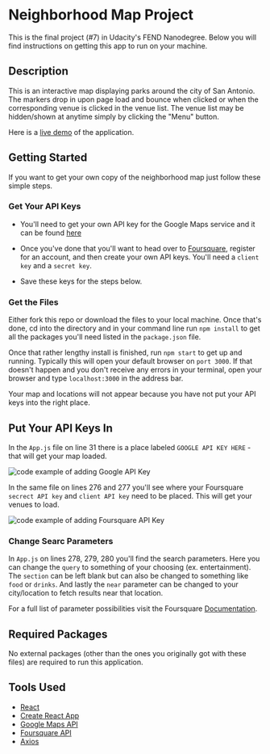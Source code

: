 # Neighborhood Map Project
This is the final project (#7) in Udacity's FEND Nanodegree.  Below you will find instructions on getting this app to run on your machine.

## Description
This is an interactive map displaying parks around the city of San Antonio.  The markers drop in upon page load and bounce when clicked or when the corresponding venue is clicked in the venue list.  The venue list may be hidden/shown at anytime simply by clicking the "Menu" button.

Here is a [live demo](#) of the application.

## Getting Started
If you want to get your own copy of the neighborhood map just follow these simple steps.

### Get Your API Keys
* You'll need to get your own API key for the Google Maps service and it can be found [here](https://developers.google.com/maps/documentation/javascript/get-api-key)

* Once you've done that you'll want to head over to [Foursquare](https://developer.foursquare.com/), register for an account, and then create your own API keys.  You'll need a `client key` and a `secret key`.

* Save these keys for the steps below.

### Get the Files
Either fork this repo or download the files to your local machine.  Once that's done, cd into the directory and in your command line run `npm install` to get all the packages you'll need listed in the `package.json` file.

Once that rather lengthy install is finished, run `npm start` to get up and running.  Typically this will open your default browser on `port 3000`.  If that doesn't happen and you don't receive any errors in your terminal, open your browser and type `localhost:3000` in the address bar.

Your map and locations will not appear because you have not put your API keys into the right place.

## Put Your API Keys In
In the `App.js` file on line 31 there is a place labeled `GOOGLE API KEY HERE` - that will get your map loaded.  

![code example of adding Google API Key](./images/googleAPIExample.png)

In the same file on lines 276 and 277 you'll see where your Foursquare `secrect API key` and `client API key` need to be placed.  This will get your venues to load.

![code example of adding Foursquare API Key](./images/foursquareAPIExample.png)


### Change Searc Parameters
In `App.js` on lines 278, 279, 280 you'll find the search parameters.  Here you can change the `query` to something of your choosing (ex. entertainment).  The `section` can be left blank but can also be changed to something like `food` or `drinks`.  And lastly the `near` parameter can be changed to your city/location to fetch results near that location.

For a full list of parameter possibilities visit the Foursquare [Documentation](https://developer.foursquare.com/docs).

## Required Packages 
No external packages (other than the ones you originally got with these files) are required to run this application.

## Tools Used
* [React](https://reactjs.org/)
* [Create React App](https://github.com/facebook/create-react-app)
* [Google Maps API](https://developers.google.com/maps/documentation/javascript/get-api-key)
* [Foursquare API](https://developer.foursquare.com/)
* [Axios](https://github.com/axios/axios)